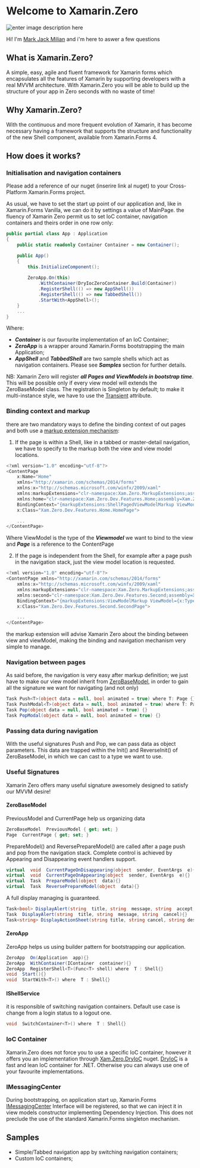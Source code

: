 
  
# Welcome to Xamarin.Zero

![enter image description here](https://raw.githubusercontent.com/Gaburiere/Xam.Zero/develop/xam.zero_logo.jpg)

Hi! I'm [Mark Jack Milian](http://markjackmilian.net/) and i'm here to aswer a few questions

## What is Xamarin.Zero?

A simple, easy, agile and fluent framework for Xamarin forms which encapsulates all the features of Xamarin by supporting developers with a real MVVM architecture. With Xamarin.Zero you will be able to build up the structure of your app in Zero seconds with no waste of time!

## Why Xamarin.Zero?

With the continuous and more frequent evolution of Xamarin, it has become necessary having a framework that supports the structure and functionality of the new Shell component, available from Xamarin.Forms 4.

## How does it works?

### Initialisation and navigation containers
Please add a reference of our nuget (inserire link al nuget) to your Cross-Platform Xamarin.Forms project.

As usual, we have to set the start up point of our application and, like in Xamarin.Forms Vanilla, we can do it by settings a value of MainPage. the fluency of Xamarin Zero permit us to set IoC container, navigation containers and theirs order in one row only:

```csharp
public partial class App : Application
{
	public static readonly Container Container = new Container();

	public App()
	{
		this.InitializeComponent();
		
		ZeroApp.On(this)
			.WithContainer(DryIocZeroContainer.Build(Container))
			.RegisterShell(() => new AppShell())
			.RegisterShell(() => new TabbedShell())
			.StartWith<AppShell>();
	}
	...
}
```
Where:
- ***Container*** is our favourite implementation of an IoC Container;
- ***ZeroApp***  is a wrapper around Xamarin.Forms bootstrapping the main Application;
- ***AppShell*** and ***TabbedShell*** are two sample shells which act as navigation containers. Please see ***Samples*** section for further details.

NB: Xamarin Zero will register ***all Pages and ViewModels in bootstrap time***. This will be possible only if every view model will extends the ZeroBaseModel class. The registration is Singleton by default; to make it multi-instance style, we have to use the [Transient](https://github.com/markjackmilian/Xam.Zero/blob/develop/Xam.Zero/Xam.Zero/Classes/TransientAttribute.cs) attribute.

### Binding context and markup
there are two mandatory ways to define the binding context of out pages and both use a [markup extension mechanism](https://github.com/markjackmilian/Xam.Zero/tree/develop/Xam.Zero/Xam.Zero/MarkupExtensions):

 1. If the page is within a Shell, like in a tabbed or master-detail navigation, we have to specify to the markup both the view and view model locations.

```csharp
<?xml version="1.0" encoding="utf-8"?>
<ContentPage 
	x:Name="Home"
	xmlns="http://xamarin.com/schemas/2014/forms"
	xmlns:x="http://schemas.microsoft.com/winfx/2009/xaml"
	xmlns:markupExtensions="clr-namespace:Xam.Zero.MarkupExtensions;assembly=Xam.Zero"
	xmlns:home="clr-namespace:Xam.Zero.Dev.Features.Home;assembly=Xam.Zero.Dev"
	BindingContext="{markupExtensions:ShellPagedViewModelMarkup ViewModel={x:Type home:HomeViewModel}, Page={x:Reference Home}}"
	x:Class="Xam.Zero.Dev.Features.Home.HomePage"> 

	...
</ContentPage>
```

Where ViewModel is the type of the ***Viewmodel*** we want to bind to the view and ***Page*** is a reference to the ContentPage

2. If the page is independent from the Shell, for example after a page push in the navigation stack, just the view model location is requested.
```csharp
<?xml version="1.0" encoding="utf-8"?>
<ContentPage xmlns="http://xamarin.com/schemas/2014/forms"
	xmlns:x="http://schemas.microsoft.com/winfx/2009/xaml"
	xmlns:markupExtensions="clr-namespace:Xam.Zero.MarkupExtensions;assembly=Xam.Zero"
	xmlns:second="clr-namespace:Xam.Zero.Dev.Features.Second;assembly=Xam.Zero.Dev"
	BindingContext="{markupExtensions:ViewModelMarkup ViewModel={x:Type second:SecondViewModel}}"
	x:Class="Xam.Zero.Dev.Features.Second.SecondPage">

	...
</ContentPage>
```
the markup extension will advise Xamarin Zero about the binding between view and viewModel, making the binding and navigation mechanism very simple to manage.

### Navigation between pages
As said before, the navigation is very easy after markup definition; we just have to make our view model inherit from [ZeroBaseModel](https://github.com/markjackmilian/Xam.Zero/blob/develop/Xam.Zero/Xam.Zero/ViewModels/ZeroBaseModel.cs), in order to gain all the signature we want for navigating (and not only)


```csharp
Task Push<T>(object data = null, bool animated = true) where T: Page {}
Task PushModal<T>(object data = null, bool animated = true) where T: Page {}
Task Pop(object data = null, bool animated = true) {}
Task PopModal(object data = null, bool animated = true) {}
```

### Passing data during navigation
 With the useful signatures Push and Pop, we can pass data as object parameters. This data are trapped within the Init() and ReverseInit() of ZeroBaseModel, in which we can cast to a type we want to use.
 
### Useful Signatures
Xamarin Zero offers many useful signature awesomely designed to satisfy our MVVM desire!

#### ZeroBaseModel
PreviousModel and CurrentPage help us organizing data
```csharp
ZeroBaseModel  PreviousModel { get; set; }
Page  CurrentPage { get; set; }
```
PrepareModel() and ReversePrepareModel() are called after a page push and pop from the navigation stack. Complete control is achieved by Appearing and Disappearing event handlers support.
```csharp
virtual  void  CurrentPageOnDisappearing(object  sender, EventArgs  e){}
virtual  void  CurrentPageOnAppearing(object  sender, EventArgs  e){}
virtual  Task  PrepareModel(object  data){}
virtual  Task  ReversePrepareModel(object  data){}
```

A full display managing is guaranteed.
```csharp
Task<bool> DisplayAlert(string  title, string  message, string  accept, string  cancel){}
Task  DisplayAlert(string  title, string  message, string  cancel){}
Task<string> DisplayActionSheet(string title, string cancel, string destruction, string[] buttons){}
```

#### ZeroApp
ZeroApp helps us using builder pattern for bootstrapping our application.
```csharp
ZeroApp  On(Application  app){}
ZeroApp  WithContainer(IContainer  container){}
ZeroApp  RegisterShell<T>(Func<T> shell) where  T : Shell{}
void  Start(){}
void  StartWith<T>() where  T : Shell{}
```

#### IShellService
it is responsible of switching navigation containers. Default use case is change from a login status to a logout one.
```csharp
void  SwitchContainer<T>() where  T : Shell{}
```


### IoC Container
Xamarin.Zero does not force you to use a specific IoC container, however it offers you an implementation through [Xam.Zero.DryIoC](https://github.com/markjackmilian/Xam.Zero/tree/develop/Xam.Zero/Xam.Zero.DryIoc) nuget. [DryIoC](https://github.com/dadhi/DryIoc) is a fast and lean IoC container for .NET. Otherwise you can always use one of your favourite implementations.

### IMessagingCenter
During bootstrapping, on application start up, Xamarin.Forms [IMessagingCenter](https://docs.microsoft.com/en-us/dotnet/api/xamarin.forms.imessagingcenter?view=xamarin-forms) Interface will be registered, so that we can inject it in view models constructor implementing Dependency Injection. This does not preclude the use of the standard Xamarin.Forms singleton mechanism.

## Samples

 - Simple/Tabbed navigation app by switching navigation containers; 
 - Custom IoC containers;

